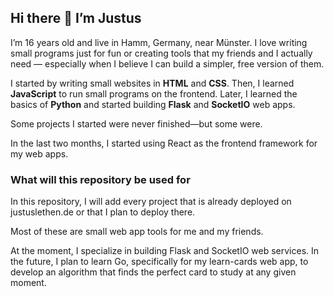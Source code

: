 ## Hi there 👋 I’m Justus

I’m 16 years old and live in Hamm, Germany, near Münster. I love writing small programs just for fun or creating tools that my friends and I actually need — especially when I believe I can build a simpler, free version of them.

I started by writing small websites in **HTML** and **CSS**. Then, I learned **JavaScript** to run small programs on the frontend. Later, I learned the basics of **Python** and started building **Flask** and **SocketIO** web apps.

Some projects I started were never finished—but some were.

In the last two months, I started using React as the frontend framework for my web apps.


### What will this repository be used for

In this repository, I will add every project that is already deployed on justuslethen.de or that I plan to deploy there.

Most of these are small web app tools for me and my friends.

At the moment, I specialize in building Flask and SocketIO web services.
In the future, I plan to learn Go, specifically for my learn-cards web app, to develop an algorithm that finds the perfect card to study at any given moment.

